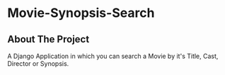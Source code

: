 # Movie-Synopsis-Search

## About The Project
A Django Application in which you can search a Movie by it's Title, Cast, Director or Synopsis.
